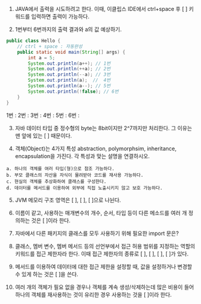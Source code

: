 1. JAVA에서 출력을 시도하려고 한다. 이때, 이클립스 IDE에서 ctrl+space 후 [ ] 키워드를 입력하면 출력이 가능하다. 

2. 1번부터 6번까지의 출력 결과와 a의 값 예상하기.
```java
public class Hello {
	// ctrl + space : 자동완성
	public static void main(String[] args) {
		int a = 5;
		System.out.println(a++); // 1번
		System.out.println(++a); // 2번
		System.out.println(--a); // 3번
		System.out.println(a);  //  4번
		System.out.println(a--); // 5번
		System.out.println(!false); // 6번
	}
}
```
1번 : 
2번 :
3번 :
4번 :
5번 : 
6번 :

3. 자바 데이터 타입 중 정수형의 byte는 8bit이지만 2^7까지만 처리한다. 그 이유는 맨 앞에 있는 [ ] 때문이다.

4. 객체(Object)는 4가지 특성 abstraction, polymorphsim, inheritance, encapsulation을 가진다. 각 특성과 맞는 설명을 연결하시오.
```
a. 하나의 객체를 여러 타입(형)으로 참조 가능하다.
b. 부모 클래스의 자산을 자식이 물려받아 코드를 재사용 가능하다.
c. 현실의 객체를 추상화하여 클래스를 구성한다.
d. 데이터를 메서드를 이용하여 외부에 직접 노출시키지 않고 보호 가능하다. 
```

5. JVM 메모리 구조 영역은 [ ], [ ], [ ]으로 나뉜다. 

6. 이름이 같고, 사용하는 매개변수의 개수, 순서, 타입 등이 다른 메소드를 여러 개 정의하는 것은 [ ]이라 한다.

7. 자바에서 다른 패키지의 클래스를 모두 사용하기 위해 필요한 import 문은?

8. 클래스, 멤버 변수, 멤버 메서드 등의 선언부에서 접근 허용 범위를 지정하는 역할의 키워드를 접근 제한자라 한다. 이때 접근 제한자의 종류로 [ ], [ ], [ ], [ ]가 있다.

9. 메서드를 이용하여 데이터에 대한 접근 제한을 설정할 때, 값을 설정하거나 변경할 수 있게 하는 것은 [ ]을 쓴다. 

10. 여러 개의 객체가 필요 없을 경우나 객체를 계속 생성/삭제하는데 많은 비용이 들어 하나의 객체를 재사용하는 것이 유리한 경우 사용하는 것을 [ ]이라 한다.